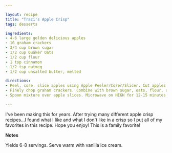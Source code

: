 ```yaml
---

layout: recipe
title: "Traci's Apple Crisp"
tags: desserts

ingredients:
- 4-6 large golden delicious apples
- 10 graham crackers
- 3/4 cup brown sugar
- 1/2 cup Quaker Oats
- 1/2 cup flour
- 1 tsp cinnamon
- 1/2 tsp nutmeg
- 1/2 cup unsalted butter, melted

directions:
- Peel, core, slice apples using Apple Peeler/Corer/Slicer. Cut apples in half. Prepare enough apples to fill deep dish baker 3/4 full.
- Finely chop graham crackers. Combine with brown sugar, oats, flour, and spices. Add butter and mix well.
- Spoon mixture over apple slices. Microwave on HIGH for 12-15 minutes.

---
```


I've been making this for years. After trying many different apple crisp recipes...I found what I like and what I don't like in a crisp so I put all of my favorites in this recipe. Hope you enjoy! This is a family favorite!

**Notes**

Yields 6-8 servings. Serve warm with vanilla ice cream.
